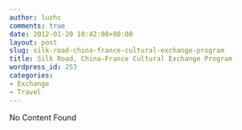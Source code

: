 ```yaml
---
author: luzhc
comments: true
date: 2012-01-20 10:42:08+00:00
layout: post
slug: silk-road-china-france-cultural-exchange-program
title: Silk Road, China-France Cultural Exchange Program
wordpress_id: 253
categories:
- Exchange
- Travel
---
```


No Content Found
